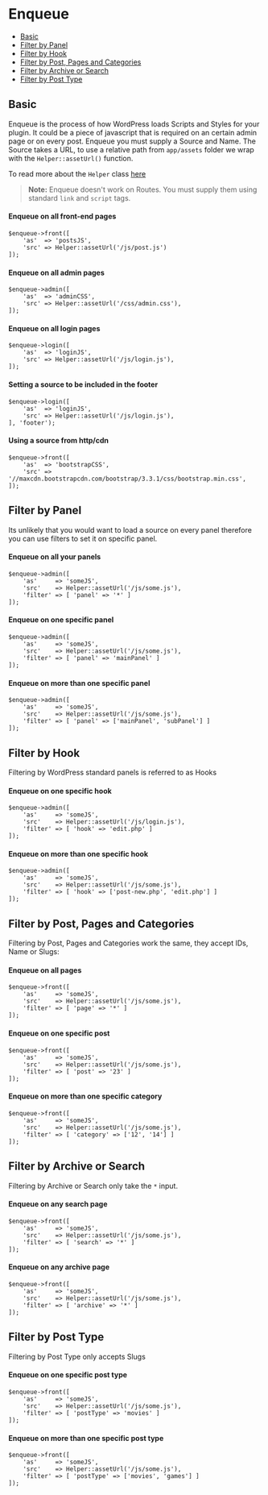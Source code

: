 # Enqueue

- [Basic](#basic)
- [Filter by Panel](#filter-panel)
- [Filter by Hook](#filter-hook)
- [Filter by Post, Pages and Categories](#filter-post)
- [Filter by Archive or Search](#filter-archive)
- [Filter by Post Type](#filter-post-type)

<a name="basic"></a>
## Basic

Enqueue is the process of how WordPress loads Scripts and Styles for your plugin. It could be a piece of javascript that is required on an certain admin page or on every post. Enqueue you must supply a Source and Name. The Source takes a URL, to use a relative path from `app/assets` folder we wrap with the `Helper::assetUrl()` function.

To read more about the `Helper` class [here](/$branch/hepler)

> **Note:**  Enqueue doesn't work on Routes. You must supply them using standard `link` and `script` tags.


#### Enqueue on all front-end pages

	$enqueue->front([
		'as'  => 'postsJS',
		'src' => Helper::assetUrl('/js/post.js')
	]);


#### Enqueue on all admin pages

	$enqueue->admin([
		'as'  => 'adminCSS',
		'src' => Helper::assetUrl('/css/admin.css'),
	]);

#### Enqueue on all login pages

	$enqueue->login([
		'as'  => 'loginJS',
		'src' => Helper::assetUrl('/js/login.js'),
	]);

#### Setting a source to be included in the footer

	$enqueue->login([
		'as'  => 'loginJS',
		'src' => Helper::assetUrl('/js/login.js'),
	], 'footer');

#### Using a source from http/cdn

	$enqueue->front([
		'as'  => 'bootstrapCSS',
		'src' => '//maxcdn.bootstrapcdn.com/bootstrap/3.3.1/css/bootstrap.min.css',
	]);



<a name="filter-panel"></a>
## Filter by Panel

Its unlikely that you would want to load a source on every panel therefore you can use filters to set it on specific panel.

#### Enqueue on all your panels

	$enqueue->admin([
		'as'     => 'someJS',
		'src'    => Helper::assetUrl('/js/some.js'),
		'filter' => [ 'panel' => '*' ]
	]);

#### Enqueue on one specific panel

	$enqueue->admin([
		'as'     => 'someJS',
		'src'    => Helper::assetUrl('/js/some.js'),
		'filter' => [ 'panel' => 'mainPanel' ]
	]);

#### Enqueue on more than one specific panel

	$enqueue->admin([
		'as'     => 'someJS',
		'src'    => Helper::assetUrl('/js/some.js'),
		'filter' => [ 'panel' => ['mainPanel', 'subPanel'] ]
	]);


<a name="filter-hook"></a>
## Filter by Hook

Filtering by WordPress standard panels is referred to as Hooks


#### Enqueue on one specific hook

	$enqueue->admin([
		'as'     => 'someJS',
		'src'    => Helper::assetUrl('/js/login.js'),
		'filter' => [ 'hook' => 'edit.php' ]
	]);

#### Enqueue on more than one specific hook

	$enqueue->admin([
		'as'     => 'someJS',
		'src'    => Helper::assetUrl('/js/some.js'),
		'filter' => [ 'hook' => ['post-new.php', 'edit.php'] ]
	]);


<a name="filter-post"></a>
## Filter by Post, Pages and Categories

Filtering by Post, Pages and Categories work the same, they accept IDs, Name or Slugs:


#### Enqueue on all pages

	$enqueue->front([
		'as'     => 'someJS',
		'src'    => Helper::assetUrl('/js/some.js'),
		'filter' => [ 'page' => '*' ]
	]);

#### Enqueue on one specific post

	$enqueue->front([
		'as'     => 'someJS',
		'src'    => Helper::assetUrl('/js/some.js'),
		'filter' => [ 'post' => '23' ]
	]);

#### Enqueue on more than one specific category

	$enqueue->front([
		'as'     => 'someJS',
		'src'    => Helper::assetUrl('/js/some.js'),
		'filter' => [ 'category' => ['12', '14'] ]
	]);

<a name="filter-archive"></a>
## Filter by Archive or Search

Filtering by Archive or Search only take the `*` input.

#### Enqueue on any search page

	$enqueue->front([
		'as'     => 'someJS',
		'src'    => Helper::assetUrl('/js/some.js'),
		'filter' => [ 'search' => '*' ]
	]);

#### Enqueue on any archive page

	$enqueue->front([
		'as'     => 'someJS',
		'src'    => Helper::assetUrl('/js/some.js'),
		'filter' => [ 'archive' => '*' ]
	]);

<a name="filter-post-type"></a>
## Filter by Post Type

Filtering by Post Type only accepts Slugs

#### Enqueue on one specific post type

	$enqueue->front([
		'as'     => 'someJS',
		'src'    => Helper::assetUrl('/js/some.js'),
		'filter' => [ 'postType' => 'movies' ]
	]);

#### Enqueue on more than one specific post type

	$enqueue->front([
		'as'     => 'someJS',
		'src'    => Helper::assetUrl('/js/some.js'),
		'filter' => [ 'postType' => ['movies', 'games'] ]
	]);

